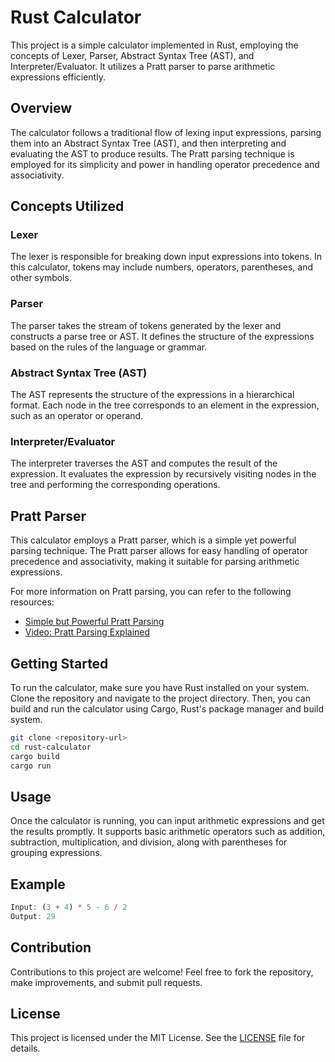 # Rust Calculator

This project is a simple calculator implemented in Rust, employing the concepts of Lexer, Parser, Abstract Syntax Tree (AST), and Interpreter/Evaluator. It utilizes a Pratt parser to parse arithmetic expressions efficiently.

## Overview

The calculator follows a traditional flow of lexing input expressions, parsing them into an Abstract Syntax Tree (AST), and then interpreting and evaluating the AST to produce results. The Pratt parsing technique is employed for its simplicity and power in handling operator precedence and associativity.

## Concepts Utilized

### Lexer

The lexer is responsible for breaking down input expressions into tokens. In this calculator, tokens may include numbers, operators, parentheses, and other symbols.

### Parser

The parser takes the stream of tokens generated by the lexer and constructs a parse tree or AST. It defines the structure of the expressions based on the rules of the language or grammar.

### Abstract Syntax Tree (AST)

The AST represents the structure of the expressions in a hierarchical format. Each node in the tree corresponds to an element in the expression, such as an operator or operand.

### Interpreter/Evaluator

The interpreter traverses the AST and computes the result of the expression. It evaluates the expression by recursively visiting nodes in the tree and performing the corresponding operations.

## Pratt Parser

This calculator employs a Pratt parser, which is a simple yet powerful parsing technique. The Pratt parser allows for easy handling of operator precedence and associativity, making it suitable for parsing arithmetic expressions.

For more information on Pratt parsing, you can refer to the following resources:

- [Simple but Powerful Pratt Parsing](https://matklad.github.io/2020/04/13/simple-but-powerful-pratt-parsing.html)
- [Video: Pratt Parsing Explained](https://youtu.be/fIPO4G42wYE?si=HB1-I7YfgtXfLBgm)

## Getting Started

To run the calculator, make sure you have Rust installed on your system. Clone the repository and navigate to the project directory. Then, you can build and run the calculator using Cargo, Rust's package manager and build system.

```bash
git clone <repository-url>
cd rust-calculator
cargo build
cargo run
```

## Usage

Once the calculator is running, you can input arithmetic expressions and get the results promptly. It supports basic arithmetic operators such as addition, subtraction, multiplication, and division, along with parentheses for grouping expressions.

## Example

```rust
Input: (3 + 4) * 5 - 6 / 2
Output: 29
```

## Contribution

Contributions to this project are welcome! Feel free to fork the repository, make improvements, and submit pull requests.

## License

This project is licensed under the MIT License. See the [LICENSE](LICENSE) file for details.
